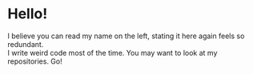 # Hello!

I believe you can read my name on the left, stating it here again feels so redundant.
<br>I write weird code most of the time. You may want to look at my repositories. Go!
